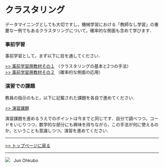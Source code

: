 # クラスタリング

データマイニングとしても大切ですし，機械学習における「教師なし学習」の重要な一例でもあるクラスタリングについて，確率的な側面も含めて学びます．

### 事前学習
事前学習として，まず以下に目を通してください．

[>> 事前学習用教材その１](./PRIOR_LEARNING_1.md) （クラスタリングの基本と2つの手法）   
[>> 事前学習用教材その２](./PRIOR_LEARNING_2.md) （確率的な側面の応用）

### 演習での課題
教員の指示のもと，以下に記載された課題を各自で進めてください．

[>> 演習課題](./EXCERCISE.md)

演習課題を進めるうえでのポイントは今までと同じです．自分で調べつつ，コードをいじりつつ，数学的な部分にも興味を持ちながら，この手法が何に使えるのか，ということも意識しつつ，演習を進めてください．

***
[>> トップページに戻る](../README.md)
***
<img src="https://i.creativecommons.org/l/by-nc-sa/4.0/88x31.png"> &nbsp; Jun Ohkubo

